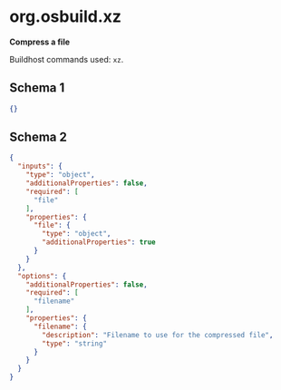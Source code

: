 
# org.osbuild.xz

**Compress a file**

Buildhost commands used: `xz`.

## Schema 1

```json
{}
```

## Schema 2

```json
{
  "inputs": {
    "type": "object",
    "additionalProperties": false,
    "required": [
      "file"
    ],
    "properties": {
      "file": {
        "type": "object",
        "additionalProperties": true
      }
    }
  },
  "options": {
    "additionalProperties": false,
    "required": [
      "filename"
    ],
    "properties": {
      "filename": {
        "description": "Filename to use for the compressed file",
        "type": "string"
      }
    }
  }
}
```
